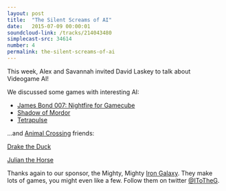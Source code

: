 ```yaml
---
layout: post
title:  "The Silent Screams of AI"
date:   2015-07-09 00:00:01
soundcloud-link: /tracks/214043480
simplecast-src: 34614
number: 4
permalink: the-silent-screams-of-ai
---
```


This week, Alex and Savannah invited David Laskey to talk about Videogame AI!

We discussed some games with interesting AI:

- [James Bond 007: Nightfire for Gamecube](https://en.wikipedia.org/wiki/James_Bond_007:_Nightfire)
- [Shadow of Mordor](https://en.wikipedia.org/wiki/Middle-earth:_Shadow_of_Mordor)
- [Tetrapulse](http://www.tetrapulse.com/)

...and [Animal Crossing](https://en.wikipedia.org/wiki/Animal_Crossing) friends:

[Drake the Duck](http://animalcrossing.wikia.com/wiki/Drake)

[Julian the Horse](http://animalcrossing.wikia.com/wiki/Julian)

Thanks again to our sponsor, the Mighty, Mighty [Iron Galaxy](http://irongalaxystudios.com/). They make lots of games, you might even like a few. Follow them on twitter [@IToTheG](https://twitter.com/IToTheG).
